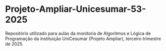 # Projeto-Ampliar-Unicesumar-53-2025
Repositório utilizado para aulas da monitoria de Algoritmos e Lógica de Programação da instituição UniCesumar (Projeto Ampliar), terceiro trimestre de 2025.
